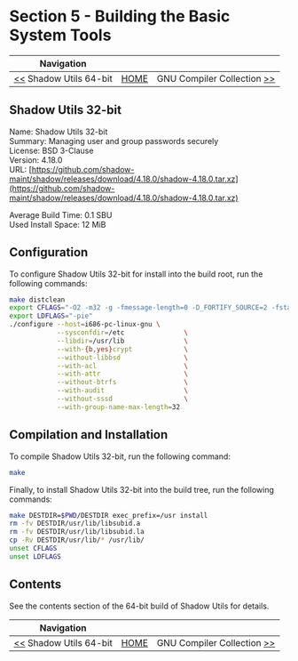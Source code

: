 # Section 5 - Building the Basic System Tools

| Navigation |||
| --- | --- | ---: |
| [<<](./shadow64bit-pass1.md) Shadow Utils 64-bit | [HOME](../README.md) | GNU Compiler Collection [>>](./GNUGCC.md) |

## Shadow Utils 32-bit

Name: Shadow Utils 32-bit<br />
Summary: Managing user and group passwords securely<br />
License: BSD 3-Clause<br />
Version: 4.18.0<br />
URL: [https://github.com/shadow-maint/shadow/releases/download/4.18.0/shadow-4.18.0.tar.xz](https://github.com/shadow-maint/shadow/releases/download/4.18.0/shadow-4.18.0.tar.xz)<br />

Average Build Time: 0.1 SBU<br />
Used Install Space: 12 MiB<br />

## Configuration

To configure Shadow Utils 32-bit for install into the build root, run the following commands:

```bash
make distclean
export CFLAGS="-O2 -m32 -g -fmessage-length=0 -D_FORTIFY_SOURCE=2 -fstack-protector -funwind-tables -fasynchronous-unwind-tables -fpie"
export LDFLAGS="-pie"
./configure --host=i686-pc-linux-gnu \
            --sysconfdir=/etc               \
            --libdir=/usr/lib               \
            --with-{b,yes}crypt             \
            --without-libbsd                \
            --with-acl                      \
            --with-attr                     \
            --without-btrfs                 \
            --with-audit                    \
            --without-sssd                  \
            --with-group-name-max-length=32
```

## Compilation and Installation

To compile Shadow Utils 32-bit, run the following command:

```bash
make
```

Finally, to install Shadow Utils 32-bit into the build tree, run the following commands:

```bash
make DESTDIR=$PWD/DESTDIR exec_prefix=/usr install
rm -fv DESTDIR/usr/lib/libsubid.a
rm -fv DESTDIR/usr/lib/libsubid.la
cp -Rv DESTDIR/usr/lib/* /usr/lib/
unset CFLAGS
unset LDFLAGS
```

## Contents

See the contents section of the 64-bit build of Shadow Utils for details.

| Navigation |||
| --- | --- | ---: |
| [<<](./shadow64bit-pass1.md) Shadow Utils 64-bit | [HOME](../README.md) | GNU Compiler Collection [>>](./GNUGCC.md) |
